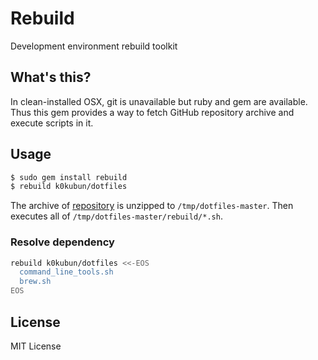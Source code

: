 # Rebuild

Development environment rebuild toolkit

## What's this?

In clean-installed OSX, git is unavailable but ruby and gem are available.
Thus this gem provides a way to fetch GitHub repository archive and execute scripts in it.

## Usage

```bash
$ sudo gem install rebuild
$ rebuild k0kubun/dotfiles
```

The archive of [repository](https://github.com/k0kubun/dotfiles) is unzipped to `/tmp/dotfiles-master`.
Then executes all of `/tmp/dotfiles-master/rebuild/*.sh`.

### Resolve dependency

```bash
rebuild k0kubun/dotfiles <<-EOS
  command_line_tools.sh
  brew.sh
EOS
```

## License

MIT License
